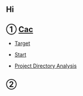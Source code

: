 ## Hi

## ① [Cac](https://github.com/cacjs/cac)

- [Target](./packages/cac/question.md)

- [Start](./packages/cac/usage_cn.md)

- [Project Directory Analysis](./packages/cac/structure.md)

## ②
